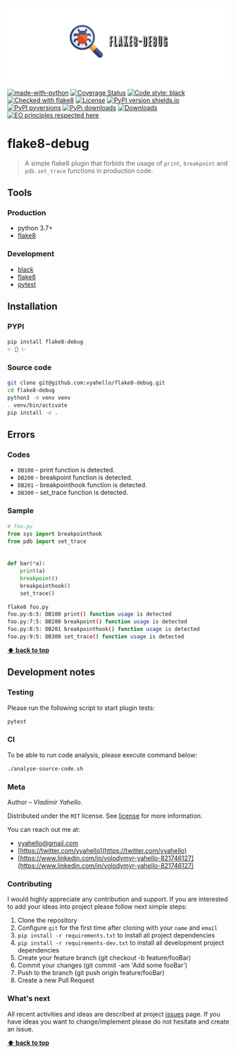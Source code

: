 ![Screenshot](icon.png)

[![made-with-python](https://img.shields.io/badge/Made%20with-Python-1f425f.svg)](https://www.python.org/)
[![Coverage Status](https://coveralls.io/repos/github/vyahello/flake8-debug/badge.svg?branch=master)](https://coveralls.io/github/vyahello/flake8-debug?branch=master)
[![Code style: black](https://img.shields.io/badge/code%20style-black-000000.svg)](https://github.com/psf/black)
[![Checked with flake8](https://img.shields.io/badge/flake8-checked-blue)](http://flake8.pycqa.org/)
[![License](https://img.shields.io/badge/license-MIT-green.svg)](LICENSE.md)
[![PyPI version shields.io](https://img.shields.io/pypi/v/flake8-debug.svg)](https://pypi.python.org/pypi/flake8-debug/)
[![PyPI pyversions](https://img.shields.io/pypi/pyversions/flake8-debug.svg)](https://pypi.python.org/pypi/flake8-debug)
[![PyPi downloads](https://img.shields.io/pypi/dm/flake8-debug.svg)](https://pypi.python.org/pypi/flake8-debug)
[![Downloads](https://pepy.tech/badge/flake8-debug)](https://pepy.tech/project/flake8-debug)
[![EO principles respected here](https://www.elegantobjects.org/badge.svg)](https://www.elegantobjects.org)

# flake8-debug

> A simple flake8 plugin that forbids the usage of `print`, `breakpoint` and `pdb.set_trace` functions in production code.

## Tools

### Production
- python 3.7+
- [flake8](http://flake8.pycqa.org/en/latest/)

### Development

- [black](https://black.readthedocs.io/en/stable/)
- [flake8](http://flake8.pycqa.org/en/latest/)
- [pytest](https://docs.pytest.org/en/7.0.x/)

## Installation

### PYPI

```bash
pip install flake8-debug
✨ 🍰 ✨
```

### Source code

```bash
git clone git@github.com:vyahello/flake8-debug.git
cd flake8-debug
python3 -m venv venv 
. venv/bin/activate
pip install -e .
```

## Errors

### Codes

- `DB100` - print function is detected.
- `DB200` - breakpoint function is detected.
- `DB201` - breakpointhook function is detected.
- `DB300` - set_trace function is detected.

### Sample

```python
# foo.py
from sys import breakpointhook
from pdb import set_trace


def bar(*a):
    print(a)
    breakpoint()
    breakpointhook()
    set_trace()
```

```bash
flake8 foo.py
foo.py:6:5: DB100 print() function usage is detected
foo.py:7:5: DB200 breakpoint() function usage is detected
foo.py:8:5: DB201 breakpointhook() function usage is detected
foo.py:9:5: DB300 set_trace() function usage is detected
```

**[⬆ back to top](#flake8-debug)**

## Development notes

### Testing 

Please run the following script to start plugin tests:
```bash
pytest 
```

### CI

To be able to run code analysis, please execute command below:
```bash
./analyse-source-code.sh
```

### Meta

Author – _Vladimir Yahello_.

Distributed under the `MIT` license. See [license](LICENSE.md) for more information.

You can reach out me at:
* [vyahello@gmail.com](vyahello@gmail.com)
* [https://twitter.com/vyahello](https://twitter.com/vyahello)
* [https://www.linkedin.com/in/volodymyr-yahello-821746127](https://www.linkedin.com/in/volodymyr-yahello-821746127)

### Contributing

I would highly appreciate any contribution and support. If you are interested to add your ideas into project please follow next simple steps:

1. Clone the repository
2. Configure `git` for the first time after cloning with your `name` and `email`
3. `pip install -r requirements.txt` to install all project dependencies
4. `pip install -r requirements-dev.txt` to install all development project dependencies
5. Create your feature branch (git checkout -b feature/fooBar)
6. Commit your changes (git commit -am 'Add some fooBar')
7. Push to the branch (git push origin feature/fooBar)
8. Create a new Pull Request

### What's next

All recent activities and ideas are described at project [issues](https://github.com/vyahello/flake8-debug/issues) page. 
If you have ideas you want to change/implement please do not hesitate and create an issue.

**[⬆ back to top](#flake8-debug)**
